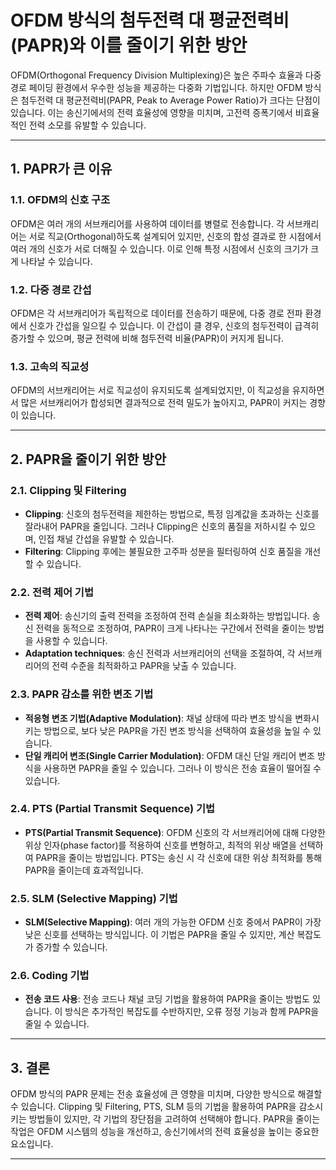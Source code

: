 # OFDM 방식의 첨두전력 대 평균전력비(PAPR)와 이를 줄이기 위한 방안

OFDM(Orthogonal Frequency Division Multiplexing)은 높은 주파수 효율과 다중 경로 페이딩 환경에서 우수한 성능을 제공하는 다중화 기법입니다. 하지만 OFDM 방식은 첨두전력 대 평균전력비(PAPR, Peak to Average Power Ratio)가 크다는 단점이 있습니다. 이는 송신기에서의 전력 효율성에 영향을 미치며, 고전력 증폭기에서 비효율적인 전력 소모를 유발할 수 있습니다.

---

## 1. PAPR가 큰 이유

### 1.1. OFDM의 신호 구조
OFDM은 여러 개의 서브캐리어를 사용하여 데이터를 병렬로 전송합니다. 각 서브캐리어는 서로 직교(Orthogonal)하도록 설계되어 있지만, 신호의 합성 결과로 한 시점에서 여러 개의 신호가 서로 더해질 수 있습니다. 이로 인해 특정 시점에서 신호의 크기가 크게 나타날 수 있습니다.

### 1.2. 다중 경로 간섭
OFDM은 각 서브캐리어가 독립적으로 데이터를 전송하기 때문에, 다중 경로 전파 환경에서 신호가 간섭을 일으킬 수 있습니다. 이 간섭이 클 경우, 신호의 첨두전력이 급격히 증가할 수 있으며, 평균 전력에 비해 첨두전력 비율(PAPR)이 커지게 됩니다.

### 1.3. 고속의 직교성
OFDM의 서브캐리어는 서로 직교성이 유지되도록 설계되었지만, 이 직교성을 유지하면서 많은 서브캐리어가 합성되면 결과적으로 전력 밀도가 높아지고, PAPR이 커지는 경향이 있습니다.

---

## 2. PAPR을 줄이기 위한 방안

### 2.1. Clipping 및 Filtering
- **Clipping**: 신호의 첨두전력을 제한하는 방법으로, 특정 임계값을 초과하는 신호를 잘라내어 PAPR을 줄입니다. 그러나 Clipping은 신호의 품질을 저하시킬 수 있으며, 인접 채널 간섭을 유발할 수 있습니다.
- **Filtering**: Clipping 후에는 불필요한 고주파 성분을 필터링하여 신호 품질을 개선할 수 있습니다.

### 2.2. 전력 제어 기법
- **전력 제어**: 송신기의 출력 전력을 조정하여 전력 손실을 최소화하는 방법입니다. 송신 전력을 동적으로 조정하여, PAPR이 크게 나타나는 구간에서 전력을 줄이는 방법을 사용할 수 있습니다.
- **Adaptation techniques**: 송신 전력과 서브캐리어의 선택을 조절하여, 각 서브캐리어의 전력 수준을 최적화하고 PAPR을 낮출 수 있습니다.

### 2.3. PAPR 감소를 위한 변조 기법
- **적응형 변조 기법(Adaptive Modulation)**: 채널 상태에 따라 변조 방식을 변화시키는 방법으로, 보다 낮은 PAPR을 가진 변조 방식을 선택하여 효율성을 높일 수 있습니다.
- **단일 캐리어 변조(Single Carrier Modulation)**: OFDM 대신 단일 캐리어 변조 방식을 사용하면 PAPR을 줄일 수 있습니다. 그러나 이 방식은 전송 효율이 떨어질 수 있습니다.

### 2.4. PTS (Partial Transmit Sequence) 기법
- **PTS(Partial Transmit Sequence)**: OFDM 신호의 각 서브캐리어에 대해 다양한 위상 인자(phase factor)를 적용하여 신호를 변형하고, 최적의 위상 배열을 선택하여 PAPR을 줄이는 방법입니다. PTS는 송신 시 각 신호에 대한 위상 최적화를 통해 PAPR을 줄이는데 효과적입니다.

### 2.5. SLM (Selective Mapping) 기법
- **SLM(Selective Mapping)**: 여러 개의 가능한 OFDM 신호 중에서 PAPR이 가장 낮은 신호를 선택하는 방식입니다. 이 기법은 PAPR을 줄일 수 있지만, 계산 복잡도가 증가할 수 있습니다.

### 2.6. Coding 기법
- **전송 코드 사용**: 전송 코드나 채널 코딩 기법을 활용하여 PAPR을 줄이는 방법도 있습니다. 이 방식은 추가적인 복잡도를 수반하지만, 오류 정정 기능과 함께 PAPR을 줄일 수 있습니다.

---

## 3. 결론

OFDM 방식의 PAPR 문제는 전송 효율성에 큰 영향을 미치며, 다양한 방식으로 해결할 수 있습니다. Clipping 및 Filtering, PTS, SLM 등의 기법을 활용하여 PAPR을 감소시키는 방법들이 있지만, 각 기법의 장단점을 고려하여 선택해야 합니다. PAPR을 줄이는 작업은 OFDM 시스템의 성능을 개선하고, 송신기에서의 전력 효율성을 높이는 중요한 요소입니다.

---
